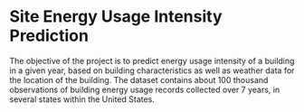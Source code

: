 # Site Energy Usage Intensity Prediction
 The objective of the project is to predict energy usage intensity of a building in a given year, based on building characteristics as well as weather data for the location of the building. The dataset contains about 100 thousand observations of building energy usage records collected over 7 years, in several states within the United States.
